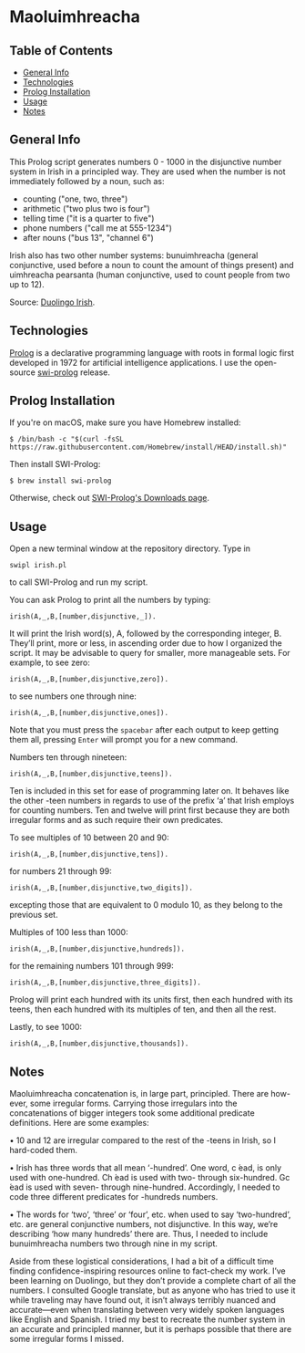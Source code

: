 # Maoluimhreacha
## Table of Contents
* [General Info](#general-info)
* [Technologies](#technologies)
* [Prolog Installation](#prolog-installation)
* [Usage](#usage)
* [Notes](#notes)

## General Info
This Prolog script generates numbers 0 - 1000 in the disjunctive number system in Irish in a principled way. They are used when the number is not immediately followed by a noun, such as:

* counting ("one, two, three")
* arithmetic ("two plus two is four")
* telling time ("it is a quarter to five")
* phone numbers ("call me at 555-1234")
* after nouns ("bus 13", "channel 6")

Irish also has two other number systems: bunuimhreacha (general conjunctive, used before a noun to count the amount of things present) and uimhreacha pearsanta (human conjunctive, used to count people from two up to 12).

Source: [Duolingo Irish](https://www.duolingo.com/).

## Technologies
[Prolog](https://en.wikipedia.org/wiki/Prolog) is a declarative programming language with roots in formal logic first developed in 1972 for artificial intelligence applications. I use the open-source [swi-prolog](https://www.swi-prolog.org/) release.

## Prolog Installation
If you're on macOS, make sure you have Homebrew installed:
```
$ /bin/bash -c "$(curl -fsSL https://raw.githubusercontent.com/Homebrew/install/HEAD/install.sh)"
```

Then install SWI-Prolog:
```
$ brew install swi-prolog
```
Otherwise, check out [SWI-Prolog's Downloads page](https://www.swi-prolog.org/Download.html).

## Usage
Open a new terminal window at the repository directory. Type in
```
swipl irish.pl
```
to call SWI-Prolog and run my script.

You can ask Prolog to print all the numbers by typing:
```
irish(A,_,B,[number,disjunctive,_]).
```
It will print the Irish word(s), A, followed by the corresponding integer, B. They’ll print, more or less, in ascending order due to how I organized the script. It may be advisable to query for smaller, more manageable sets. For example, to see zero:
```
irish(A,_,B,[number,disjunctive,zero]).
``` 
to see numbers one through nine:
```
irish(A,_,B,[number,disjunctive,ones]). 
```
Note that you must press the ```spacebar``` after each output to keep getting them all, pressing ```Enter``` will prompt you for a new command.

Numbers ten through nineteen:
```
irish(A,_,B,[number,disjunctive,teens]). 
```
Ten is included in this set for ease of programming later on. It behaves like the other -teen numbers in regards to use of the prefix ‘a’ that Irish employs for counting numbers. Ten and twelve will print first because they are both irregular forms and as such require their own predicates.

To see multiples of 10 between 20 and 90:
```
irish(A,_,B,[number,disjunctive,tens]). 
```
for numbers 21 through 99:
```
irish(A,_,B,[number,disjunctive,two_digits]). 
```
excepting those that are equivalent to 0 modulo 10, as they belong to the previous set.

Multiples of 100 less than 1000:
```
irish(A,_,B,[number,disjunctive,hundreds]). 
```
for the remaining numbers 101 through 999:
```
irish(A,_,B,[number,disjunctive,three_digits]). 
```
Prolog will print each hundred with its units first, then each hundred with its teens, then each hundred with its multiples of ten, and then all the rest.

Lastly, to see 1000:
```
irish(A,_,B,[number,disjunctive,thousands]). 
```

## Notes

Maoluimhreacha concatenation is, in large part, principled. There are how- ever, some irregular forms. Carrying those irregulars into the concatenations of bigger integers took some additional predicate definitions. Here are some examples:

• 10 and 12 are irregular compared to the rest of the -teens in Irish, so I hard-coded them.

• Irish has three words that all mean ‘-hundred’. One word, c ́ead, is only used with one-hundred. Ch ́ead is used with two- through six-hundred. Gc ́ead is used with seven- through nine-hundred. Accordingly, I needed to code three different predicates for -hundreds numbers.

• The words for ‘two’, ‘three’ or ‘four’, etc. when used to say ‘two-hundred’, etc. are general conjunctive numbers, not disjunctive. In this way, we’re describing ‘how many hundreds’ there are. Thus, I needed to include bunuimhreacha numbers two through nine in my script.

Aside from these logistical considerations, I had a bit of a difficult time finding confidence-inspiring resources online to fact-check my work. I’ve been learning on Duolingo, but they don’t provide a complete chart of all the numbers. I consulted Google translate, but as anyone who has tried to use it while traveling may have found out, it isn’t always terribly nuanced and accurate—even when translating between very widely spoken languages like English and Spanish. I tried my best to recreate the number system in an accurate and principled manner, but it is perhaps possible that there are some irregular forms I missed.

